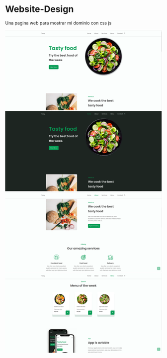 # Website-Design
Una pagina web para mostrar mi dominio con css js 

<img src="./assets/img/foto1.png" alt="">
<img src="./assets/img/foto4.png" alt="">
<img src="./assets/img/foto2.png" alt="">
<img src="./assets/img/foto3.png" alt="">


